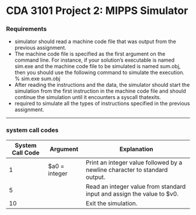 # CDA 3101 Project 2: MIPPS Simulator

### Requirements
- simulator should read a machine code file that was output from the previous assignment.
- The machine code file is specified as the first argument
on the command line. For instance, if your solution’s executable is named sim.exe and the machine code file
to be simulated is named sum.obj, then you should use the following command to simulate the execution.
% sim.exe sum.obj
- After reading the instructions and the data, the simulator should start the simulation from the first instruction in the
machine code file and should continue the simulation until it encounters a syscall thatexits.
- required to simulate all the types of instructions specified in the previous assignment.

----------

### system call codes

| System Call Code | Argument      | Explanation                                                                |
|------------------|---------------|----------------------------------------------------------------------------|
| 1                | $a0 = integer | Print an integer value followed by a newline character to standard output. |
| 5                |               | Read an integer value from standard input and assign the value to $v0.     |
| 10               |               | Exit the simulation.                                                       |

